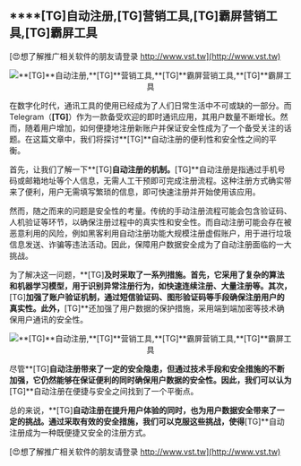 ## ****[TG]**自动注册,**[TG]**营销工具,**[TG]**霸屏营销工具,**[TG]**霸屏工具**

[😍想了解推广相关软件的朋友请登录 http://www.vst.tw](http://www.vst.tw)

 <center><img src="https://vst.tw/MP4/tuiguang/png/1.png" alt="**[TG]**自动注册,**[TG]**营销工具,**[TG]**霸屏营销工具,**[TG]**霸屏工具"></center>

在数字化时代，通讯工具的使用已经成为了人们日常生活中不可或缺的一部分。而Telegram（**[TG]**）作为一款备受欢迎的即时通讯应用，其用户数量不断增长。然而，随着用户增加，如何便捷地注册新账户并保证安全性成为了一个备受关注的话题。在这篇文章中，我们将探讨**[TG]**自动注册的便利性和安全性之间的平衡。

首先，让我们了解一下**[TG]**自动注册的机制。**[TG]**自动注册是指通过手机号码或邮箱地址等个人信息，无需人工干预即可完成注册流程。这种注册方式确实带来了便利，用户无需填写繁琐的信息，即可快速注册并开始使用该应用。

然而，随之而来的问题是安全性的考量。传统的手动注册流程可能会包含验证码、人机验证等环节，以确保注册过程中的真实性和安全性。而自动注册可能会存在被恶意利用的风险，例如黑客利用自动注册功能大规模注册虚假账户，用于进行垃圾信息发送、诈骗等违法活动。因此，保障用户数据安全成为了自动注册面临的一大挑战。

为了解决这一问题，**[TG]**及时采取了一系列措施。首先，它采用了复杂的算法和机器学习模型，用于识别异常注册行为，如快速连续注册、大量注册等。其次，**[TG]**加强了账户验证机制，通过短信验证码、图形验证码等手段确保注册用户的真实性。此外，**[TG]**还加强了用户数据的保护措施，采用端到端加密等技术确保用户通讯的安全性。

 <center><img src="https://vst.tw/MP4/tuiguang/png/1.png" alt="**[TG]**自动注册,**[TG]**营销工具,**[TG]**霸屏营销工具,**[TG]**霸屏工具"></center>

尽管**[TG]**自动注册带来了一定的安全隐患，但通过技术手段和安全措施的不断加强，它仍然能够在保证便利的同时确保用户数据的安全性。因此，我们可以认为**[TG]**自动注册在便捷与安全之间找到了一个平衡点。

总的来说，**[TG]**自动注册在提升用户体验的同时，也为用户数据安全带来了一定的挑战。通过采取有效的安全措施，我们可以克服这些挑战，使得**[TG]**自动注册成为一种既便捷又安全的注册方式。

[😍想了解推广相关软件的朋友请登录 http://www.vst.tw](http://www.vst.tw)



